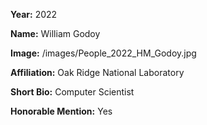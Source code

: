 **Year:** 2022

**Name:** William Godoy

**Image:** /images/People_2022_HM_Godoy.jpg

**Affiliation:** Oak Ridge National Laboratory

**Short Bio:** Computer Scientist

**Honorable Mention:** Yes

